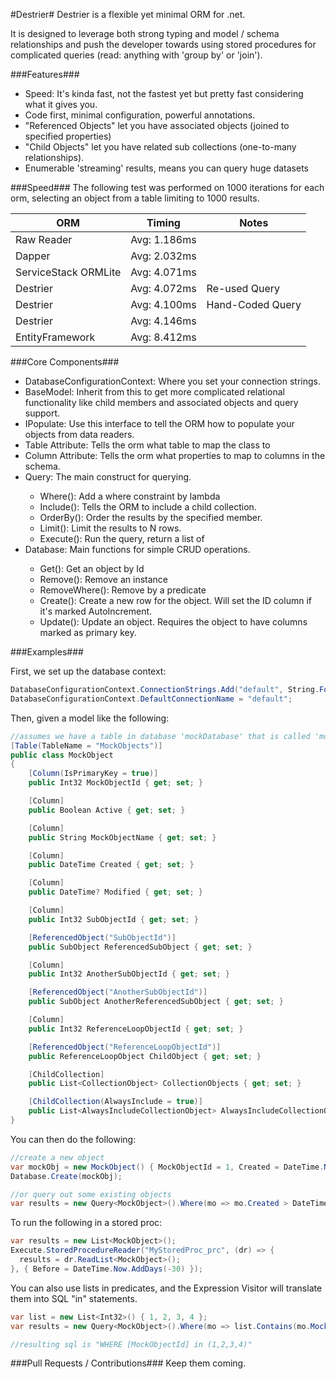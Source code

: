 #Destrier#
Destrier is a flexible yet minimal ORM for .net.

It is designed to leverage both strong typing and model / schema relationships and push the developer towards
using stored procedures for complicated queries (read: anything with 'group by' or 'join').

###Features###
* Speed: It's kinda fast, not the fastest yet but pretty fast considering what it gives you.
* Code first, minimal configuration, powerful annotations.
 * "Referenced Objects" let you have associated objects (joined to specified properties)
 * "Child Objects" let you have related sub collections (one-to-many relationships).
 * Enumerable 'streaming' results, means you can query huge datasets

###Speed###
The following test was performed on 1000 iterations for each orm, selecting an object from a table limiting to 1000 results.

| ORM                  | Timing        | Notes            |
|----------------------|---------------|------------------|
|Raw Reader            | Avg:  1.186ms |                  |
|Dapper                | Avg:  2.032ms |                  |
|ServiceStack ORMLite  | Avg:  4.071ms |                  |
|Destrier              | Avg:  4.072ms | Re-used Query    |
|Destrier              | Avg:  4.100ms | Hand-Coded Query |
|Destrier              | Avg:  4.146ms |                  |
|EntityFramework       | Avg:  8.412ms |                  |


###Core Components###
* DatabaseConfigurationContext: Where you set your connection strings.
* BaseModel: Inherit from this to get more complicated relational functionality like child members and associated objects and query support.
* IPopulate: Use this interface to tell the ORM how to populate your objects from data readers.
* Table Attribute: Tells the orm what table to map the class to
* Column Attribute: Tells the orm what properties to map to columns in the schema.
* Query<T>: The main construct for querying.
  * Where(): Add a where constraint by lambda
  * Include(): Tells the ORM to include a child collection.
  * OrderBy(): Order the results by the specified member.
  * Limit(): Limit the results to N rows.
  * Execute(): Run the query, return a list of <T>
* Database<T>: Main functions for simple CRUD operations.
  * Get(): Get an object by Id
  * Remove(): Remove an instance
  * RemoveWhere(): Remove by a predicate
  * Create(): Create a new row for the object. Will set the ID column if it's marked AutoIncrement.
  * Update(): Update an object. Requires the object to have columns marked as primary key.

###Examples###

First, we set up the database context:
```C#
DatabaseConfigurationContext.ConnectionStrings.Add("default", String.Format("Server={0};Database={1};Trusted_Connection=true", "localhost", "mockDatabase"));
DatabaseConfigurationContext.DefaultConnectionName = "default";
```
Then, given a model like the following:
```C#
//assumes we have a table in database 'mockDatabase' that is called 'mockobjects'
[Table(TableName = "MockObjects")]
public class MockObject
{
    [Column(IsPrimaryKey = true)]
    public Int32 MockObjectId { get; set; }

    [Column]
    public Boolean Active { get; set; }

    [Column]
    public String MockObjectName { get; set; }

    [Column]
    public DateTime Created { get; set; }

    [Column]
    public DateTime? Modified { get; set; }

    [Column]
    public Int32 SubObjectId { get; set; }

    [ReferencedObject("SubObjectId")]
    public SubObject ReferencedSubObject { get; set; }

    [Column]
    public Int32 AnotherSubObjectId { get; set; }

    [ReferencedObject("AnotherSubObjectId")]
    public SubObject AnotherReferencedSubObject { get; set; }

    [Column]
    public Int32 ReferenceLoopObjectId { get; set; }

    [ReferencedObject("ReferenceLoopObjectId")]
    public ReferenceLoopObject ChildObject { get; set; }

    [ChildCollection]
    public List<CollectionObject> CollectionObjects { get; set; }

    [ChildCollection(AlwaysInclude = true)]
    public List<AlwaysIncludeCollectionObject> AlwaysIncludeCollectionObjects { get; set; }
}
```
You can then do the following:
```C#
//create a new object
var mockObj = new MockObject() { MockObjectId = 1, Created = DateTime.Now };
Database.Create(mockObj);

//or query out some existing objects
var results = new Query<MockObject>().Where(mo => mo.Created > DateTime.Now.AddDays(-30)).OrderBy(mo => mo.Created).Limit(5).Execute();
```
To run the following in a stored proc:
```C#
var results = new List<MockObject>();
Execute.StoredProcedureReader("MyStoredProc_prc", (dr) => {
  results = dr.ReadList<MockObject>();
}, { Before = DateTime.Now.AddDays(-30) });
```
You can also use lists in predicates, and the Expression Visitor will translate them into SQL "in" statements.
```C#
var list = new List<Int32>() { 1, 2, 3, 4 };
var results = new Query<MockObject>().Where(mo => list.Contains(mo.MockObjectId)).Execute();

//resulting sql is "WHERE [MockObjectId] in (1,2,3,4)"
```

###Pull Requests / Contributions###
Keep them coming.


